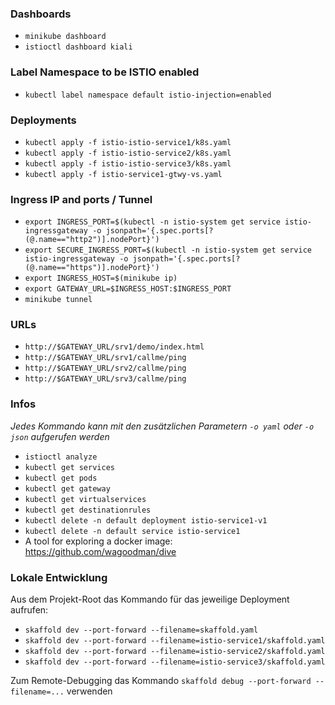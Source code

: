 ### Dashboards

* `minikube dashboard`
* `istioctl dashboard kiali`

### Label Namespace to be ISTIO enabled

* `kubectl label namespace default istio-injection=enabled`

### Deployments

* `kubectl apply -f istio-istio-service1/k8s.yaml`
* `kubectl apply -f istio-istio-service2/k8s.yaml`
* `kubectl apply -f istio-istio-service3/k8s.yaml`
* `kubectl apply -f istio-service1-gtwy-vs.yaml`

### Ingress IP and ports / Tunnel

* `export INGRESS_PORT=$(kubectl -n istio-system get service istio-ingressgateway -o jsonpath='{.spec.ports[?(@.name=="http2")].nodePort}')`
* `export SECURE_INGRESS_PORT=$(kubectl -n istio-system get service istio-ingressgateway -o jsonpath='{.spec.ports[?(@.name=="https")].nodePort}')`
* `export INGRESS_HOST=$(minikube ip)`
* `export GATEWAY_URL=$INGRESS_HOST:$INGRESS_PORT`
* `minikube tunnel`

### URLs

* `http://$GATEWAY_URL/srv1/demo/index.html`
* `http://$GATEWAY_URL/srv1/callme/ping`
* `http://$GATEWAY_URL/srv2/callme/ping`
* `http://$GATEWAY_URL/srv3/callme/ping`

### Infos

_Jedes Kommando kann mit den zusätzlichen Parametern `-o yaml` oder `-o json` aufgerufen werden_

* `istioctl analyze`
* `kubectl get services`
* `kubectl get pods`
* `kubectl get gateway`
* `kubectl get virtualservices`
* `kubectl get destinationrules`
* `kubectl delete -n default deployment istio-service1-v1`
* `kubectl delete -n default service istio-service1`
* A tool for exploring a docker image: https://github.com/wagoodman/dive


### Lokale Entwicklung

Aus dem Projekt-Root das Kommando für das jeweilige Deployment aufrufen:
* `skaffold dev --port-forward --filename=skaffold.yaml` 
* `skaffold dev --port-forward --filename=istio-service1/skaffold.yaml`
* `skaffold dev --port-forward --filename=istio-service2/skaffold.yaml`
* `skaffold dev --port-forward --filename=istio-service3/skaffold.yaml`

Zum Remote-Debugging das Kommando `skaffold debug --port-forward --filename=...` verwenden